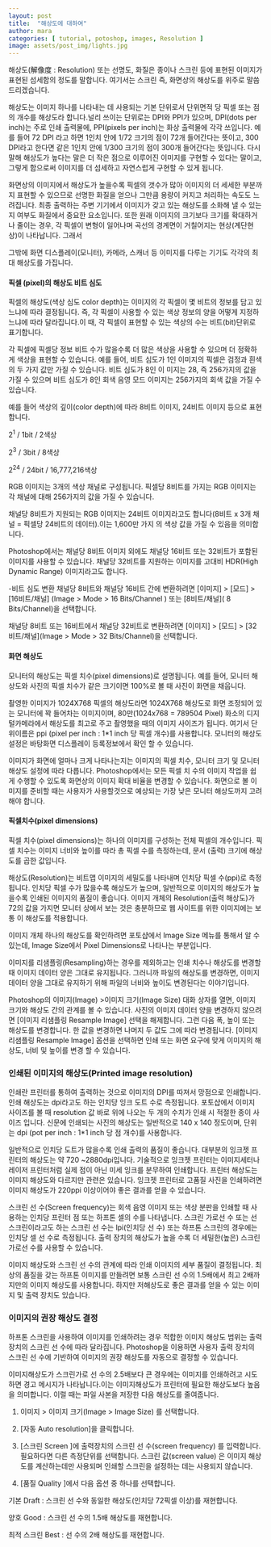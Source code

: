 ```yaml
---
layout: post
title:  "해상도에 대하여"
author: mara
categories: [ tutorial, potoshop, images, Resolution ]
image: assets/post_img/lights.jpg
---
```

해상도(解像度 : Resolution) 또는 선명도, 화질은 종이나 스크린 등에 표현된 이미지가 표현된 섬세함의 정도를 말합니다. 여기서는 스크린 즉, 화면상의 해상도를 위주로 말씀드리겠습니다.

해상도는 이미지 하나를 나타내는 데 사용되는 기본 단위로서 단위면적 당 픽셀 또는 점의 개수를 해상도라 합니다.널리 쓰이는 단위로는 DPI와 PPI가 있으며, DPI(dots per inch)는 주로 인쇄 출력물에, PPI(pixels per inch)는 화상 출력물에 각각 쓰입니다.
예를 들어 72 DPI 라고 하면 1인치 안에 1/72 크기의 점이 72개 들어간다는 뜻이고, 300 DPI라고 한다면 같은 1인치 안에 1/300 크기의 점이 300개 들어간다는 뜻입니다.
다시 말해 해상도가 높다는 말은 더 작은 점으로 이루어진 이미지를 구현할 수 있다는 말이고, 그렇게 함으로써 이미지를 더 섬세하고 자연스럽게 구현할 수 있게 됩니다.

화면상의 이미지에서 해상도가 높을수록 픽셀의 갯수가 많아 이미지의 더 세세한 부분까지 표현할 수 있으므로 선명한 화질을 얻으나 그만큼 용량이 커지고 처리하는 속도도 느려집니다. 최종 출력하는 주변 기기에서 이미지가 갖고 있는 해상도를 소화해 낼 수 있는지 여부도 화질에서 중요한 요소입니다.
또한 원래 이미지의 크기보다 크기를 확대하거나 줄이는 경우, 각 픽셀이 변형이 일어나며 곡선의 경계면이 거칠어지는 현상(계단현상)이 나타납니다. 그래서

그밖에 화면 디스플레이(모니터), 카메라, 스캐너 등 이미지를 다루는 기기도 각각의 최대 해상도를 가집니다.

#### 픽셀 (pixel)의 해상도 비트 심도
픽셀의 해상도(색상 심도 color depth)는 이미지의 각 픽셀이 몇 비트의 정보를 담고 있느냐에 따라 결정됩니다. 즉, 각 픽셀이 사용할 수 있는 색상 정보의 양을 어떻게 지정하느냐에 따라 달라집니다.이 때, 각 픽셀이 표현할 수 있는 색상의 수는 비트(bit)단위로 표기합니다.

각 픽셀에 픽셀당 정보 비트 수가 많을수록 더 많은 색상을 사용할 수 있으며 더 정확하게 색상을 표현할 수 있습니다. 예를 들어, 비트 심도가 1인 이미지의 픽셀은 검정과 흰색의 두 가지 값만 가질 수 있습니다. 비트 심도가 8인 이 미지는 28, 즉 256가지의 값을 가질 수 있으며 비트 심도가 8인 회색 음영 모드 이미지는 256가지의 회색 값을 가질 수 있습니다.

예를 들어 색상의 깊이(color depth)에 따라 8비트 이미지, 24비트 이미지 등으로 표현합니다.

2<sup>1</sup> / 1bit /  2색상

2<sup>3</sup> / 3bit /   8색상

2<sup>24</sup> / 24bit / 16,777,216색상   


RGB 이미지는 3개의 색상 채널로 구성됩니다. 픽셀당 8비트를 가지는 RGB 이미지는 각 채널에 대해 256가지의 값을 가질 수 있습니다.

채널당 8비트가 지원되는 RGB 이미지는 24비트 이미지라고도 합니다(8비트 x 3개 채널 = 픽셀당 24비트의 데이터).이는 1,600만 가지 의 색상 값을 가질 수 있음을 의미합니다.

Photoshop에서는 채널당 8비트 이미지 외에도 채널당 16비트 또는 32비트가 포함된 이미지를 사용할 수 있습니다. 채널당 32비트를 지원하는 이미지를 고대비 HDR(High Dynamic Range) 이미지라고도 합니다.

-비트 심도 변환
채널당 8비트와 채널당 16비트 간에 변환하려면 [이미지] > [모드] > [16비트/채널] (Image > Mode > 16 Bits/Channel ) 또는 [8비트/채널]( 8 Bits/Channel)을 선택합니다.


채널당 8비트 또는 16비트에서 채널당 32비트로 변환하려면 [이미지] > [모드] > [32비트/채널](Image > Mode > 32 Bits/Channel)을 선택합니다.


#### 화면 해상도
모니터의 해상도는 픽셀 치수(pixel dimensions)로 설명됩니다. 예를 들어, 모니터 해상도와 사진의 픽셀 치수가 같은 크기이면 100%로 볼 때 사진이 화면을 채웁니다.

촬영한 이미지가 1024X768 픽셀의 해상도라면 1024X768 해상도로 화면 조정되어 있는 모니터에 꽉 들어차는 이미지이며, 80만(1024x768 = 789504 Pixel) 화소의 디지털카메라에서 해상도를 최고로 주고 촬영했을 때의 이미지 사이즈가 됩니다. 여기서 단위이름은 ppi (pixel per inch : 1*1 inch 당 픽셀 개수)를 사용합니다. 모니터의 해상도 설정은 바탕화면 디스플레이 등록정보에서 확인 할 수 있습니다.

이미지가 화면에 얼마나 크게 나타나는지는 이미지의 픽셀 치수, 모니터 크기 및 모니터 해상도 설정에 따라 다릅니다. Photoshop에서는 모든 픽셀 치 수의 이미지 작업을 쉽게 수행할 수 있도록 화면상의 이미지 확대 비율을 변경할 수 있습니다. 화면으로 볼 이미지를 준비할 때는 사용자가 사용할것으로 예상되는 가장 낮은 모니터 해상도까지 고려해야 합니다.


#### 픽셀치수(pixel dimensions)
픽셀 치수(pixel dimensions)는 하나의 이미지를 구성하는 전체 픽셀의 개수입니다. 픽셀 치수는 이미지 너비와 높이를 따라 총 픽셀 수를 측정하는데, 문서 (출력) 크기에 해상도를 곱한 값입니다.

해상도(Resolution)는 비트맵 이미지의 세밀도를 나타내며 인치당 픽셀 수(ppi)로 측정됩니다. 인치당 픽셀 수가 많을수록 해상도가 높으며, 일반적으로 이미지의 해상도가 높을수록 인쇄된 이미지의 품질이 좋습니다. 이미지 개체의 Resolution(출력 해상도)가 72의 값을 가지면 모니터 상에서 보는 것은 충분하므로 웹 사이트를 위한 이미지에는 보통 이 해상도를 적용합니다.

이미지 개체 하나의 해상도를 확인하려면 포토샵에서 Image Size 메뉴를 통해서 알 수 있는데, Image Size에서 Pixel Dimensions로 나타나는 부분입니다.

이미지를 리샘플링(Resampling)하는 경우를 제외하고는 인쇄 치수나 해상도를 변경할 때 이미지 데이터 양은 그대로 유지됩니다. 그러니까 파일의 해상도를 변경하면, 이미지 데이터 양을 그대로 유지하기 위해 파일의 너비와 높이도 변경된다는 이야기입니다.

Photoshop의 이미지(Image) >이미지 크기(Image Size) 대화 상자를 열면, 이미지 크기와 해상도 간의 관계를 볼 수 있습니다. 사진의 이미지 데이터 양을 변경하지 않으려면 [이미지 리샘플링 Resample Image] 선택을 해제합니다. 그런 다음 폭, 높이 또는 해상도를 변경합니다. 한 값을 변경하면 나머지 두 값도 그에 따라 변경됩니다. [이미지 리샘플링 Resample Image] 옵션을 선택하면 인쇄 또는 화면 요구에 맞게 이미지의 해상도, 너비 및 높이를 변경 할 수 있습니다.

### 인쇄된 이미지의 해상도(Printed image resolution)
인쇄란 프린터를 통하여 출력하는 것으로 이미지의 DPI를 따져서 망점으로 인쇄합니다. 인쇄 해상도는 dpi라고도 하는 인치당 잉크 도트 수로 측정됩니다.
포토샵에서 이미지 사이즈를 볼 때 resolution 값 바로 위에 나오는 두 개의 수치가 인쇄 시 적절한 종이 사이즈 입니다. 신문에 인쇄되는 사진의 해상도는 일반적으로 140 x 140 정도이며, 단위는 dpi (pot per inch : 1*1 inch 당 점 개수)를 사용합니다.

일반적으로 인치당 도트가 많을수록 인쇄 출력의 품질이 좋습니다. 대부분의 잉크젯 프린터의 해상도는 약 720 ~2880dpi입니다. 기술적으로 잉크젯 프린터는 이미지세터나 레이저 프린터처럼 실제 점이 아닌 미세 잉크를 분무하여 인쇄합니다. 프린터 해상도는 이미지 해상도와 다르지만 관련은 있습니다. 잉크젯 프린터로 고품질 사진을 인쇄하려면 이미지 해상도가 220ppi 이상이어야 좋은 결과를 얻을 수 있습니다.

스크린 선 수(Screen frequency)는 회색 음영 이미지 또는 색상 분판을 인쇄할 때 사용하는 인치당 프린터 점 또는 하프톤 셀의 수를 나타냅니다. 스크린 가로선 수 또는 선 스크린이라고도 하는 스크린 선 수는 lpi(인치당 선 수) 또는 하프톤 스크린의 경우에는 인치당 셀 선 수로 측정됩니다. 출력 장치의 해상도가 높을 수록 더 세밀한(높은) 스크린 가로선 수를 사용할 수 있습니다.

이미지 해상도와 스크린 선 수의 관계에 따라 인쇄 이미지의 세부 품질이 결정됩니다. 최상의 품질을 갖는 하프톤 이미지를 만들려면 보통 스크린 선 수의 1.5배에서 최고 2배까지만의 이미지 해상도를 사용합니다. 하지만 저해상도로 좋은 결과를 얻을 수 있는 이미지 및 출력 장치도 있습니다.

### 이미지의 권장 해상도 결정
하프톤 스크린을 사용하여 이미지를 인쇄하려는 경우 적합한 이미지 해상도 범위는 출력 장치의 스크린 선 수에 따라 달라집니다. Photoshop을 이용하면 사용자 출력 장치의 스크린 선 수에 기반하여 이미지의 권장 해상도를 자동으로 결정할 수 있습니다.

이미지해상도가 스크린가로 선 수의 2.5배보다 큰 경우에는 이미지를 인쇄하려고 시도하면 경고 메시지가 나타납니다.이는 이미지해상도가 프린터에 필요한 해상도보다 높음을 의미합니다. 이럴 때는 파일 사본을 저장한 다음 해상도를 줄여줍니다.

1. 이미지 > 이미지 크기(Image > Image Size) 를 선택합니다.

2. [자동 Auto resolution]을 클릭합니다.

3. [스크린 Screen ]에 출력장치의 스크린 선 수(screen frequency)  를 입력합니다. 필요하다면 다른 측정단위를 선택합니다. 스크린 값(screen value) 은 이미지 해상도를 계산하는데만 사용되며 인쇄할 스크린을 설정하는 데는 사용되지 않습니다.

4. [품질 Quality ]에서 다음 옵션 중 하나를 선택합니다.


기본 Draft : 스크린 선 수와 동일한 해상도(인치당 72픽셀 이상)를 재현합니다.

양호 Good : 스크린 선 수의 1.5배 해상도를 재현합니다.

최적 스크린 Best : 선 수의 2배 해상도를 재현합니다.
